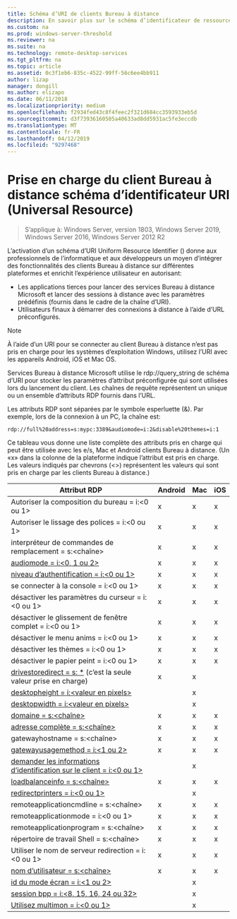 ```yaml
---
title: Schéma d’URI de clients Bureau à distance
description: En savoir plus sur le schéma d’identificateur de ressource uniforme pour les clients Bureau à distance
ms.custom: na
ms.prod: windows-server-threshold
ms.reviewer: na
ms.suite: na
ms.technology: remote-desktop-services
ms.tgt_pltfrm: na
ms.topic: article
ms.assetid: 0c3f1eb6-835c-4522-99ff-56c6ee4bb911
author: lizap
manager: dongill
ms.author: elizapo
ms.date: 06/11/2018
ms.localizationpriority: medium
ms.openlocfilehash: f2934fed43c8f4feec2f321d684cc3593933eb5d
ms.sourcegitcommit: d3f73936160505a40633ad8dd5931ac5fe3eccdb
ms.translationtype: MT
ms.contentlocale: fr-FR
ms.lasthandoff: 04/12/2019
ms.locfileid: "9297468"
---
```

# Prise en charge du client Bureau à distance schéma d’identificateur URI (Universal Resource)

>S’applique à: Windows Server, version 1803, Windows Server 2019, Windows Server 2016, Windows Server 2012 R2

L’activation d’un schéma d’URI Uniform Resource Identifier () donne aux professionnels de l’informatique et aux développeurs un moyen d’intégrer des fonctionnalités des clients Bureau à distance sur différentes plateformes et enrichit l’expérience utilisateur en autorisant: 

- Les applications tierces pour lancer des services Bureau à distance Microsoft et lancer des sessions à distance avec les paramètres prédéfinis (fournis dans le cadre de la chaîne d’URI).
- Utilisateurs finaux à démarrer des connexions à distance à l’aide d’URL préconfigurés.

>[!NOTE]
> À l’aide d’un URI pour se connecter au client Bureau à distance n’est pas pris en charge pour les systèmes d’exploitation Windows, utilisez l’URI avec les appareils Android, iOS et Mac OS.

Services Bureau à distance Microsoft utilise le rdp://query_string de schéma d’URI pour stocker les paramètres d’attribut préconfigurée qui sont utilisées lors du lancement du client. Les chaînes de requête représentent un unique ou un ensemble d’attributs RDP fournis dans l’URL. 

Les attributs RDP sont séparées par le symbole esperluette (&). Par exemple, lors de la connexion à un PC, la chaîne est:

```
rdp://full%20address=s:mypc:3389&audiomode=i:2&disable%20themes=i:1
```

Ce tableau vous donne une liste complète des attributs pris en charge qui peut être utilisée avec les e/s, Mac et Android clients Bureau à distance. (Un «x» dans la colonne de la plateforme indique l’attribut est pris en charge. Les valeurs indiqués par chevrons (<>) représentent les valeurs qui sont pris en charge par les clients Bureau à distance.)

| **Attribut RDP**                                           | **Android** | **Mac** | **iOS** |
|---------------------------------------------------------|---------|-----|-----|
| Autoriser la composition du bureau = i:&lt;0 ou 1&gt;                    | x       | x   | x   |
| Autoriser le lissage des polices = i:<0 ou 1&gt;                         | x       | x   | x   |
| interpréteur de commandes de remplacement = s:&lt;chaîne&gt;                              | x       | x   | x   |
| [audiomode = i:&lt;0, 1 ou 2&gt;](https://technet.microsoft.com/library/ff393707.aspx)                                | x       | x   | x   |
| [niveau d’authentification = i:&lt;0 ou 1&gt;](https://technet.microsoft.com/library/ff393709.aspx)                         | x       | x   | x   |
| se connecter à la console = i:&lt;0 ou 1&gt;                           | x       | x   | x   |
| désactiver les paramètres du curseur = i:&lt;0 ou 1&gt;                      | x       | x   | x   |
| désactiver le glissement de fenêtre complet = i:&lt;0 ou 1&gt;                     | x       | x   | x   |
| désactiver le menu anims = i:&lt;0 ou 1&gt;                           | x       | x   | x   |
| désactiver les thèmes = i:&lt;0 ou 1&gt;                               | x       | x   | x   |
| désactiver le papier peint = i:&lt;0 ou 1&gt;                            | x       | x   | x   |
| [drivestoredirect = s: *](https://technet.microsoft.com/library/ff393728(v=ws.10).aspx) (c’est la seule valeur prise en charge) | x       | x   |     |
| [desktopheight = i:&lt;valeur en pixels&gt;](https://technet.microsoft.com/library/ff393702.aspx)                       |         | x   |     |
| [desktopwidth = i:&lt;valeur en pixels&gt;](https://technet.microsoft.com/library/ff393697.aspx)                        |         | x   |     |
| [domaine = s:&lt;chaîne&gt;](https://technet.microsoft.com/library/ff393673.aspx)                           | x | x | x |
| [adresse complète = s:&lt;chaîne&gt;](https://technet.microsoft.com/library/ff393661.aspx)                     | x | x | x |
| gatewayhostname = s:&lt;chaîne&gt;                  | x | x | x |
| [gatewayusagemethod = i:&lt;1 ou 2&gt;](https://msdn.microsoft.com/aa381329.aspx)               | x | x | x |
| [demander les informations d’identification sur le client = i:&lt;0 ou 1&gt;](https://technet.microsoft.com/library/ff393660(v=ws.10).aspx) |   | x |   |
| [loadbalanceinfo = s:&lt;chaîne&gt;](https://technet.microsoft.com/library/ff393684.aspx)                  | x | x | x |
| [redirectprinters = i:&lt;0 ou 1&gt;](https://technet.microsoft.com/library/ff393671(v=ws.10).aspx)                 |   | x |   |
| remoteapplicationcmdline = s:&lt;chaîne&gt;         | x | x | x |
| remoteapplicationmode = i:&lt;0 ou 1&gt;            | x | x | x |
| remoteapplicationprogram = s:&lt;chaîne&gt;         | x | x | x |
| répertoire de travail Shell = s:&lt;chaîne&gt;          | x | x | x |
| Utiliser le nom de serveur redirection = i:&lt;0 ou 1&gt;      | x | x | x |
| [nom d’utilisateur = s:&lt;chaîne&gt;](https://technet.microsoft.com/library/ff393678.aspx)                         | x | x | x |
| [id du mode écran = i:&lt;1 ou 2&gt;](https://technet.microsoft.com/library/ff393692.aspx)                   |   | x |   |
| [session bpp = i:&lt;8, 15, 16, 24 ou 32&gt;](https://technet.microsoft.com/library/ff393680.aspx)        |   | x |   |
| [Utilisez multimon = i:&lt;0 ou 1&gt;](https://technet.microsoft.com/library/ff393695(v=ws.10).aspx)          |   | x |   |